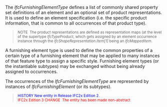 ﻿The _IfcFurnishingElementType_ defines a list of commonly shared property set definitions of an element and an optional set of product representations. It is used to define an element specification (i.e. the specific product information, that is common to all occurrences of that product type).

> <small>NOTE  The product representations are defined as
      representation maps (at the level of the supertype
      <i>IfcTypeProduct</i>, which gets assigned by an element
      occurrence instance through the
      <i>IfcShapeRepresentation.Item[1]</i> being an
      <i>IfcMappedItem</i>.</small>

A furnishing element type is used to define the common properties of a certain type of a furnishing element that may be applied to many instances of that feature type to assign a specific style. Furnishing element types (or the instantiable subtypes) may be exchanged without being already assigned to occurrences.

The occurrences of the _IfcFurnishingElementType_ are represented by instances of _IfcFurnishingElement_ (or its subtypes).

> <small><font color="#0000FF">HISTORY New entity in Release
      IFC2x Edition 2.</font><br>
      <font color="#FF0000">IFC2x Edition 3 CHANGE  The entity
      has been made non-abstract</font></small>